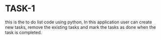 # TASK-1
this is the to do list code using python, In this application user can create new tasks, remove the existing tasks and mark the tasks as done when the task is completed. 
